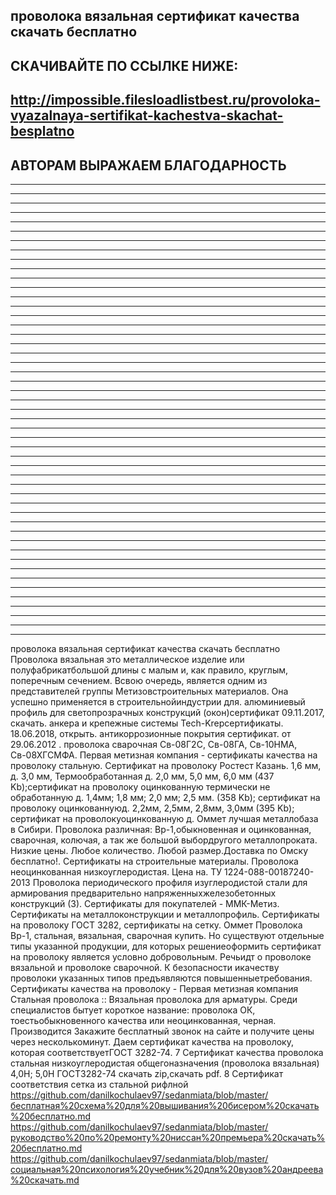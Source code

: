 проволока вязальная сертификат качества скачать бесплатно
--------------------------------------------------
СКАЧИВАЙТЕ ПО ССЫЛКЕ НИЖЕ:
--------------------------------------------------
http://impossible.filesloadlistbest.ru/provoloka-vyazalnaya-sertifikat-kachestva-skachat-besplatno
--------------------------------------------------
АВТОРАМ ВЫРАЖАЕМ БЛАГОДАРНОСТЬ
--------------------------------------------------
--------------------------------------------------
--------------------------------------------------
--------------------------------------------------
--------------------------------------------------
--------------------------------------------------
--------------------------------------------------
--------------------------------------------------
--------------------------------------------------
--------------------------------------------------
--------------------------------------------------
--------------------------------------------------
--------------------------------------------------
--------------------------------------------------
--------------------------------------------------
--------------------------------------------------
--------------------------------------------------
--------------------------------------------------
--------------------------------------------------
--------------------------------------------------
--------------------------------------------------
--------------------------------------------------
--------------------------------------------------
--------------------------------------------------
--------------------------------------------------
--------------------------------------------------
--------------------------------------------------
--------------------------------------------------
--------------------------------------------------
--------------------------------------------------
--------------------------------------------------
--------------------------------------------------
--------------------------------------------------
--------------------------------------------------
--------------------------------------------------
--------------------------------------------------
--------------------------------------------------
--------------------------------------------------
--------------------------------------------------
--------------------------------------------------
--------------------------------------------------
--------------------------------------------------
--------------------------------------------------
--------------------------------------------------
--------------------------------------------------
--------------------------------------------------
--------------------------------------------------
--------------------------------------------------
--------------------------------------------------
--------------------------------------------------
проволока вязальная сертификат качества скачать бесплатно Проволока вязальная  это металлическое изделие или полуфабрикатбольшой длины с малым и, как правило, круглым, поперечным сечением. Всвою очередь, является одним из представителей группы Метизовстроительных материалов. Она успешно применяется в строительнойиндустрии для. алюминиевый профиль для светопрозрачных конструкций (окон)сертификат  09.11.2017, скачать. анкера и крепежные системы Tech-Krepсертификаты. 18.06.2018, открыть. антикоррозионные покрытия сертификат. от 29.06.2012 . проволока сварочная Св-08Г2С, Св-08ГА, Св-10НМА, Св-08ХГСМФА. Первая метизная компания - сертификаты качества на проволоку стальную. Сертификат на проволоку  Ростест Казань. 1,6 мм, д. 3,0 мм, Термообработанная д. 2,0 мм, 5,0 мм, 6,0 мм (437 Kb);сертификат на проволоку оцинкованную термически не обработанную д. 1,4мм; 1,8 мм; 2,0 мм; 2,5 мм. (358 Kb); сертификат на проволоку оцинкованнуюд. 2,2мм, 2,5мм, 2,8мм, 3,0мм (395 Kb); сертификат на проволокуоцинкованную д. Оммет  лучшая металлобаза в Сибири. Проволока различная: Вр-1,обыкновенная и оцинкованная, сварочная, колючая, а так же большой выбордругого металлопроката. Низкие цены. Любое количество. Любой размер.Доставка по Омску бесплатно!. Сертификаты на строительные материалы. Проволока неоцинкованная низкоуглеродистая. Цена на. ТУ 1224-088-00187240-2013 Проволока периодического профиля изуглеродистой стали для армирования предварительно напряженныхжелезобетонных конструкций (3). Сертификаты для покупателей - ММК-Метиз. Сертификаты на металлоконструкции и металлопрофиль. Сертификаты на проволоку ГОСТ 3282, сертификаты на сетку. Оммет  Проволока Вр-1, стальная, вязальная, сварочная купить. Но существуют отдельные типы указанной продукции, для которых решениеоформить сертификат на проволоку является условно добровольным. Речьидт о проволоке вязальной и проволоке сварочной. К безопасности икачеству проволоки указанных типов предъявляются повышенныетребования. Сертификаты качества на проволоку - Первая метизная компания
Стальная проволока :: Вязальная проволока для арматуры. Среди специалистов бытует короткое название: проволока ОК, тоестьобыкновенного качества или неоцинкованная, черная. Производится Закажите бесплатный звонок на сайте и получите цены через несколькоминут.  Даем сертификат качества на проволоку, которая соответствуетГОСТ 3282-74. 7 Сертификат качества проволока стальная низкоуглеродистая общегоназначения (проволока вязальная) 4,0Н; 5,0Н ГОСТ3282-74 скачать zip,скачать pdf. 8 Сертификат соответствия сетка из стальной рифлной
https://github.com/danilkochulaev97/sedanmiata/blob/master/бесплатная%20схема%20для%20вышивания%20бисером%20скачать%20бесплатно.md
https://github.com/danilkochulaev97/sedanmiata/blob/master/руководство%20по%20ремонту%20ниссан%20премьера%20скачать%20бесплатно.md
https://github.com/danilkochulaev97/sedanmiata/blob/master/социальная%20психология%20учебник%20для%20вузов%20андреева%20скачать.md